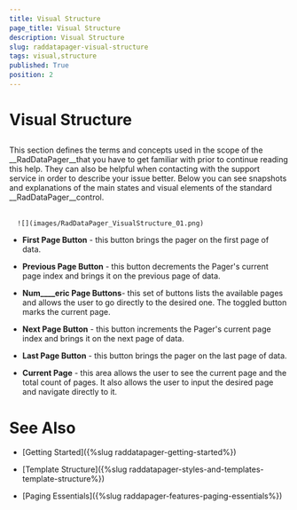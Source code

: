```yaml
---
title: Visual Structure
page_title: Visual Structure
description: Visual Structure
slug: raddatapager-visual-structure
tags: visual,structure
published: True
position: 2
---
```


# Visual Structure



## 

This section defines the terms and concepts used in the scope of the __RadDataPager__that you have to get familiar with prior to continue reading this help. They can also be helpful when contacting with the support service in order to describe your issue better. Below you can see snapshots and explanations of the main states and visual elements of the standard __RadDataPager__control.




         
      ![](images/RadDataPager_VisualStructure_01.png)

* __First Page Button__ - this button brings the pager on the first page of data.

* __Previous Page Button__ - this button decrements the Pager's current page index and brings it on the previous page of data.

* __Num____eric Page Buttons__- this set of buttons lists the available pages and allows the user to go directly to the desired one. The toggled button marks the current page.

* __Next Page Button__ - this button increments the Pager's current page index and brings it on the next page of data.

* __Last Page Button__ - this button brings the pager on the last page of data.

* __Current Page__ - this area allows the user to see the current page and the total count of pages. It also allows the user to input the desired page and navigate directly to it.

# See Also

 * [Getting Started]({%slug raddatapager-getting-started%})

 * [Template Structure]({%slug raddatapager-styles-and-templates-template-structure%})

 * [Paging Essentials]({%slug raddapager-features-paging-essentials%})
